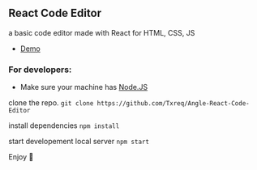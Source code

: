 ## React Code Editor
a basic code editor made with React for HTML, CSS, JS
- <a href="https://angle-editor.netlify.app">Demo</a>

### For developers:
- Make sure your machine has <a href="https://nodejs.org/en/">Node.JS</a>

clone the repo.
`git clone https://github.com/Txreq/Angle-React-Code-Editor`

install dependencies
`npm install`

start developement local server
`npm start`

Enjoy 🖤
